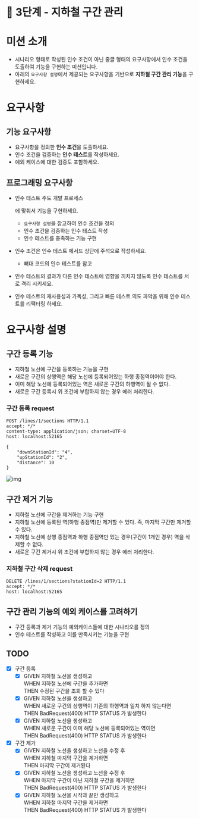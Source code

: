 # 🚀 3단계 - 지하철 구간 관리

# 미션 소개

- 시나리오 형태로 작성된 인수 조건이 아닌 줄글 형태의 요구사항에서 인수 조건을 도출하여 기능을 구현하는 미션입니다.
- 아래의 `요구사항 설명`에서 제공되는 요구사항을 기반으로 **지하철 구간 관리 기능**을 구현하세요.

# 요구사항

## 기능 요구사항

- 요구사항을 정의한 **인수 조건**을 도출하세요.
- 인수 조건을 검증하는 **인수 테스트**를 작성하세요.
- 예외 케이스에 대한 검증도 포함하세요.

## 프로그래밍 요구사항

- 인수 테스트 주도 개발 프로세스

  에 맞춰서 기능을 구현하세요.

  - `요구사항 설명`을 참고하여 인수 조건을 정의
  - 인수 조건을 검증하는 인수 테스트 작성
  - 인수 테스트를 충족하는 기능 구현

- 인수 조건은 인수 테스트 메서드 상단에 주석으로 작성하세요.

  - 뼈대 코드의 인수 테스트를 참고

- 인수 테스트의 결과가 다른 인수 테스트에 영향을 끼치지 않도록 인수 테스트를 서로 격리 시키세요.

- 인수 테스트의 재사용성과 가독성, 그리고 빠른 테스트 의도 파악을 위해 인수 테스트를 리팩터링 하세요.

# 요구사항 설명

## 구간 등록 기능

- 지하철 노선에 구간을 등록하는 기능을 구현
- 새로운 구간의 상행역은 해당 노선에 등록되어있는 하행 종점역이어야 한다.
- 이미 해당 노선에 등록되어있는 역은 새로운 구간의 하행역이 될 수 없다.
- 새로운 구간 등록시 위 조건에 부합하지 않는 경우 에러 처리한다.

### 구간 등록 request

```http
POST /lines/1/sections HTTP/1.1
accept: */*
content-type: application/json; charset=UTF-8
host: localhost:52165

{
    "downStationId": "4",
    "upStationId": "2",
    "distance": 10
}
```

![img](https://nextstep-storage.s3.ap-northeast-2.amazonaws.com/832a8b49635c40b58f16fae1726909f6)

## 구간 제거 기능

- 지하철 노선에 구간을 제거하는 기능 구현
- 지하철 노선에 등록된 역(하행 종점역)만 제거할 수 있다. 즉, 마지막 구간만 제거할 수 있다.
- 지하철 노선에 상행 종점역과 하행 종점역만 있는 경우(구간이 1개인 경우) 역을 삭제할 수 없다.
- 새로운 구간 제거시 위 조건에 부합하지 않는 경우 에러 처리한다.

### 지하철 구간 삭제 request

```http
DELETE /lines/1/sections?stationId=2 HTTP/1.1
accept: */*
host: localhost:52165
```

## 구간 관리 기능의 예외 케이스를 고려하기

- 구간 등록과 제거 기능의 예외케이스들에 대한 시나리오를 정의
- 인수 테스트를 작성하고 이를 만족시키는 기능을 구현

## TODO

- [x] 구간 등록
  - [x] GIVEN  지하철 노선을 생성하고</br>
    WHEN  지하철 노선에 구간을 추가하면</br>
    THEN   수정된 구간을 조회 할 수 있다
  - [x] GIVEN  지하철 노선을 생성하고</br>
    WHEN  새로운 구간의 상행역이 기존의 하행역과 일치 하지 않는다면</br>
    THEN   BadRequest(400) HTTP STATUS 가 발생한다
  - [x] GIVEN  지하철 노선을 생성하고</br>
    WHEN  새로운 구간이 이미 해당 노선에 등록되어있는 역이면</br>
    THEN   BadRequest(400) HTTP STATUS 가 발생한다
- [x] 구간 제거
  - [x] GIVEN  지하철 노선을 생성하고 노선을 수정 후</br>
    WHEN  지하철 마지막 구간을 제거하면</br>
    THEN   마지막 구간이 제거된다
  - [x] GIVEN  지하철 노선을 생성하고 노선을 수정 후</br>
    WHEN  마지막 구간이 아닌 지하철 구간을 제거하면</br>
    THEN   BadRequest(400) HTTP STATUS 가 발생한다
  - [x] GIVEN  지하철 노선을 시작과 끝만 생성하고</br>
    WHEN  지하철 마지막 구간을 제거하면</br>
    THEN   BadRequest(400) HTTP STATUS 가 발생한다
